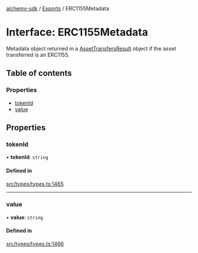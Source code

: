 [alchemy-sdk](../README.md) / [Exports](../modules.md) / ERC1155Metadata

# Interface: ERC1155Metadata

Metadata object returned in a [AssetTransfersResult](AssetTransfersResult.md) object if the asset
transferred is an ERC1155.

## Table of contents

### Properties

- [tokenId](ERC1155Metadata.md#tokenid)
- [value](ERC1155Metadata.md#value)

## Properties

### tokenId

• **tokenId**: `string`

#### Defined in

[src/types/types.ts:1465](https://github.com/alchemyplatform/alchemy-sdk-js/blob/5fad342/src/types/types.ts#L1465)

___

### value

• **value**: `string`

#### Defined in

[src/types/types.ts:1466](https://github.com/alchemyplatform/alchemy-sdk-js/blob/5fad342/src/types/types.ts#L1466)
